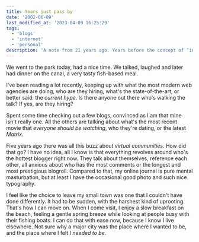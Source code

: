 ```yaml
---
title: Years just pass by
date: '2002-06-09'
last_modified_at: '2023-04-09 16:25:29'
tags:
  - 'blogs'
  - 'internet'
  - 'personal'
description: 'A note from 21 years ago. Years before the concept of ‘influencer’ arised, a proof of how centralised social media merely exploited a pre-existing human weakness.'
---
```

We went to the park today, had a nice time. We talked, laughed and later had dinner on the canal, a very tasty fish-based meal.

I've been reading a lot recently, keeping up with what the most modern web agencies are doing, who are they hiring, what's the state-of-the-art, or better said: the _current hype_. Is there anyone out there who's walking the talk? If yes, are they hiring? 

Spent some time checking out a few blogs, convinced as I am that mine isn't really one. All the others are talking about what's the most recent movie that *everyone should be watching*, who they're dating, or the latest *Matrix*.

Five years ago there was all this buzz about *virtual communities*. How did that go? I have no idea, all I know is that everything revolves around who's the hottest blogger right now. They talk about themselves, reference each other, all anxious about who has the most comments or the longest and most prestigious blogroll. Compared to that, my online journal is pure mental masturbation, but at least I have the occasional good photo and such nice typography.

I feel like the choice to leave my small town was one that I couldn't have done differently. It had to be sudden, with the harshest kind of uprooting. That's how I can move on. When I come visit, I enjoy a slow breakfast on the beach, feeling a gentle spring breeze while looking at people busy with their fishing boats. I can do that with ease now, because I know I live elsewhere. Not sure why a major city was the place where I wanted to be, and the place where I felt I *needed to be*.